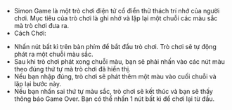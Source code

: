 - Simon Game là một trò chơi điện tử cổ điển thử thách trí nhớ của người chơi. Mục tiêu của trò chơi là ghi nhớ và lặp lại một chuỗi các màu sắc mà trò chơi đưa ra.
- Cách Chơi:
+ Nhấn nút bất kì trên bàn phím để bắt đầu trò chơi. Trò chơi sẽ tự động phát ra một chuỗi màu sắc.
+ Sau khi trò chơi phát xong chuỗi màu, bạn sẽ phải nhấn vào các nút màu theo đúng thứ tự mà trò chơi đã hiển thị.
+ Nếu bạn nhập đúng, trò chơi sẽ phát thêm một màu vào cuối chuỗi và lặp lại bước này.
+ Nếu bạn nhấn sai thứ tự màu sắc, trò chơi sẽ kết thúc và bạn sẽ thấy thông báo Game Over. Bạn có thể nhấn 1 nút bất kì để chơi lại từ đầu.

